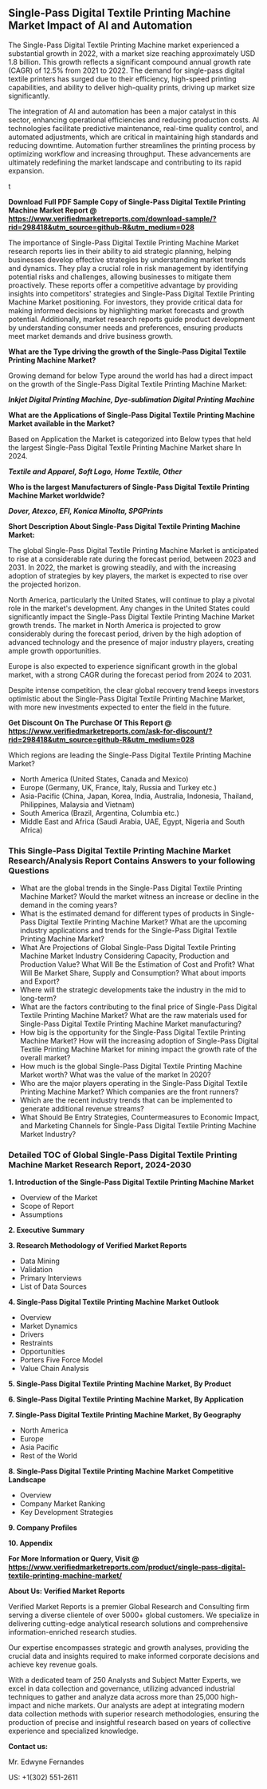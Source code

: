 <h2>Single-Pass Digital Textile Printing Machine Market Impact of AI and Automation</h2><p>The Single-Pass Digital Textile Printing Machine market experienced a substantial growth in 2022, with a market size reaching approximately USD 1.8 billion. This growth reflects a significant compound annual growth rate (CAGR) of 12.5% from 2021 to 2022. The demand for single-pass digital textile printers has surged due to their efficiency, high-speed printing capabilities, and ability to deliver high-quality prints, driving up market size significantly.</p><p>The integration of AI and automation has been a major catalyst in this sector, enhancing operational efficiencies and reducing production costs. AI technologies facilitate predictive maintenance, real-time quality control, and automated adjustments, which are critical in maintaining high standards and reducing downtime. Automation further streamlines the printing process by optimizing workflow and increasing throughput. These advancements are ultimately redefining the market landscape and contributing to its rapid expansion.</p>t</p><p id="" class=""><strong>Download Full PDF Sample Copy of Single-Pass Digital Textile Printing Machine Market Report @ <a href="https://www.verifiedmarketreports.com/download-sample/?rid=298418&utm_source=github-R&utm_medium=028" target="_blank">https://www.verifiedmarketreports.com/download-sample/?rid=298418&utm_source=github-R&utm_medium=028</a></strong></p><p>The importance of&nbsp;Single-Pass Digital Textile Printing Machine Market research reports lies in their ability to aid strategic planning, helping businesses develop effective strategies by understanding market trends and dynamics. They play a crucial role in risk management by identifying potential risks and challenges, allowing businesses to mitigate them proactively. These reports offer a competitive advantage by providing insights into competitors' strategies and Single-Pass Digital Textile Printing Machine Market positioning. For investors, they provide critical data for making informed decisions by highlighting market forecasts and growth potential. Additionally, market research reports guide product development by understanding consumer needs and preferences, ensuring products meet market demands and drive business growth.</p><p><strong>What are the&nbsp;Type driving the growth of the Single-Pass Digital Textile Printing Machine Market?</strong></p><p id="" class="">Growing demand for below Type around the world has had a direct impact on the growth of the Single-Pass Digital Textile Printing Machine Market:</p><em><strong>Inkjet Digital Printing Machine, Dye-sublimation Digital Printing Machine</strong></em></p><strong>What are the&nbsp;Applications&nbsp;of Single-Pass Digital Textile Printing Machine Market available in the Market?</strong></p><p id="" class="">Based on Application the Market is categorized into Below types that held the largest Single-Pass Digital Textile Printing Machine Market share In 2024.</p><em><strong>Textile and Apparel, Soft Logo, Home Textile, Other</strong></em></p><strong>Who is the largest Manufacturers of Single-Pass Digital Textile Printing Machine Market worldwide?</strong></p><p><em><strong>Dover, Atexco, EFI, Konica Minolta, SPGPrints</strong></em></p><p id="" class=""><strong>Short Description About Single-Pass Digital Textile Printing Machine Market:</strong></p><p>The global Single-Pass Digital Textile Printing Machine Market is anticipated to rise at a considerable rate during the forecast period, between 2023 and 2031. In 2022, the market is growing steadily, and with the increasing adoption of strategies by key players, the market is expected to rise over the projected horizon.</p><p>North America, particularly the United States, will continue to play a pivotal role in the market's development. Any changes in the United States could significantly impact the Single-Pass Digital Textile Printing Machine Market growth trends. The market in North America is projected to grow considerably during the forecast period, driven by the high adoption of advanced technology and the presence of major industry players, creating ample growth opportunities.</p><p>Europe is also expected to experience significant growth in the global market, with a strong CAGR during the forecast period from 2024 to 2031.</p><p>Despite intense competition, the clear global recovery trend keeps investors optimistic about the Single-Pass Digital Textile Printing Machine Market, with more new investments expected to enter the field in the future.</p><p id="" class=""><strong>Get Discount On The Purchase Of This Report @ <a href="https://www.verifiedmarketreports.com/ask-for-discount/?rid=298418&utm_source=github-R&utm_medium=028" target="_blank">https://www.verifiedmarketreports.com/ask-for-discount/?rid=298418&utm_source=github-R&utm_medium=028</a></strong></p>Which regions are leading the Single-Pass Digital Textile Printing Machine Market?</p><ul><li>North America (United States, Canada and Mexico)</li><li>Europe (Germany, UK, France, Italy, Russia and Turkey etc.)</li><li>Asia-Pacific (China, Japan, Korea, India, Australia, Indonesia, Thailand, Philippines, Malaysia and Vietnam)</li><li>South America (Brazil, Argentina, Columbia etc.)</li><li>Middle East and Africa (Saudi Arabia, UAE, Egypt, Nigeria and South Africa)</li></ul><h3 id="" class="">This Single-Pass Digital Textile Printing Machine Market Research/Analysis Report Contains Answers to your following Questions</h3><ul><li>What are the global trends in the Single-Pass Digital Textile Printing Machine Market? Would the market witness an increase or decline in the demand in the coming years?</li><li>What is the estimated demand for different types of products in Single-Pass Digital Textile Printing Machine Market? What are the upcoming industry applications and trends for the Single-Pass Digital Textile Printing Machine Market?</li><li>What Are Projections of Global Single-Pass Digital Textile Printing Machine Market Industry Considering Capacity, Production and Production Value? What Will Be the Estimation of Cost and Profit? What Will Be Market Share, Supply and Consumption? What about imports and Export?</li><li>Where will the strategic developments take the industry in the mid to long-term?</li><li>What are the factors contributing to the final price of Single-Pass Digital Textile Printing Machine Market? What are the raw materials used for Single-Pass Digital Textile Printing Machine Market manufacturing?</li><li>How big is the opportunity for the Single-Pass Digital Textile Printing Machine Market? How will the increasing adoption of Single-Pass Digital Textile Printing Machine Market for mining impact the growth rate of the overall market?</li><li>How much is the global Single-Pass Digital Textile Printing Machine Market worth? What was the value of the market In 2020?</li><li>Who are the major players operating in the Single-Pass Digital Textile Printing Machine Market? Which companies are the front runners?</li><li>Which are the recent industry trends that can be implemented to generate additional revenue streams?</li><li>What Should Be Entry Strategies, Countermeasures to Economic Impact, and Marketing Channels for Single-Pass Digital Textile Printing Machine Market Industry?</li></ul><h3 id="" class="">Detailed TOC of Global Single-Pass Digital Textile Printing Machine Market Research Report, 2024-2030</h3><p id="" class=""><strong>1. Introduction of the Single-Pass Digital Textile Printing Machine Market</strong></p><ul><li>Overview of the Market</li><li>Scope of Report</li><li>Assumptions</li></ul><p id="" class=""><strong>2. Executive Summary</strong></p><p id="" class=""><strong>3. Research Methodology of Verified Market Reports</strong></p><ul><li>Data Mining</li><li>Validation</li><li>Primary Interviews</li><li>List of Data Sources</li></ul><p id="" class=""><strong>4. Single-Pass Digital Textile Printing Machine Market Outlook</strong></p><ul><li>Overview</li><li>Market Dynamics</li><li>Drivers</li><li>Restraints</li><li>Opportunities</li><li>Porters Five Force Model</li><li>Value Chain Analysis</li></ul><p id="" class=""><strong>5. Single-Pass Digital Textile Printing Machine Market, By Product</strong></p><p id="" class=""><strong>6. Single-Pass Digital Textile Printing Machine Market, By Application</strong></p><p id="" class=""><strong>7. Single-Pass Digital Textile Printing Machine Market, By Geography</strong></p><ul><li>North America</li><li>Europe</li><li>Asia Pacific</li><li>Rest of the World</li></ul><p id="" class=""><strong>8. Single-Pass Digital Textile Printing Machine Market Competitive Landscape</strong></p><ul><li>Overview</li><li>Company Market Ranking</li><li>Key Development Strategies</li></ul><p id="" class=""><strong>9. Company Profiles</strong></p><p id="" class=""><strong>10. Appendix</strong></p><p id="" class=""><strong>For More Information or Query, Visit @ <a href="https://www.verifiedmarketreports.com/product/single-pass-digital-textile-printing-machine-market/" target="_blank">https://www.verifiedmarketreports.com/product/single-pass-digital-textile-printing-machine-market/</a></strong></p><p id="" class=""><strong>About Us: Verified Market Reports</strong></p><p id="" class="">Verified Market Reports is a premier Global Research and Consulting firm serving a diverse clientele of over 5000+ global customers. We specialize in delivering cutting-edge analytical research solutions and comprehensive information-enriched research studies.</p><p id="" class="">Our expertise encompasses strategic and growth analyses, providing the crucial data and insights required to make informed corporate decisions and achieve key revenue goals.</p><p id="" class="">With a dedicated team of 250 Analysts and Subject Matter Experts, we excel in data collection and governance, utilizing advanced industrial techniques to gather and analyze data across more than 25,000 high-impact and niche markets. Our analysts are adept at integrating modern data collection methods with superior research methodologies, ensuring the production of precise and insightful research based on years of collective experience and specialized knowledge.</p><p id="" class=""><strong>Contact us:</strong></p><p id="" class="">Mr. Edwyne Fernandes</p><p id="" class="">US: +1(302) 551-2611</p>